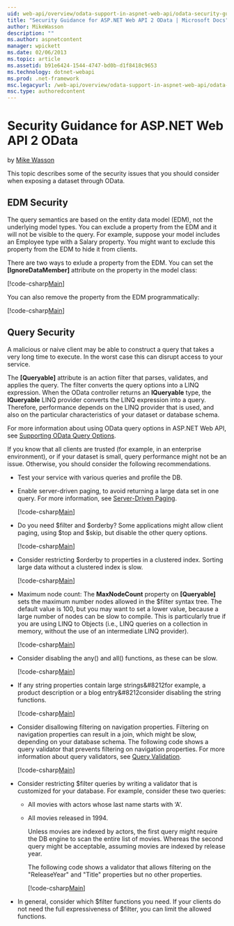 ```yaml
---
uid: web-api/overview/odata-support-in-aspnet-web-api/odata-security-guidance
title: "Security Guidance for ASP.NET Web API 2 OData | Microsoft Docs"
author: MikeWasson
description: ""
ms.author: aspnetcontent
manager: wpickett
ms.date: 02/06/2013
ms.topic: article
ms.assetid: b91e6424-1544-4747-bd0b-d1f8418c9653
ms.technology: dotnet-webapi
ms.prod: .net-framework
msc.legacyurl: /web-api/overview/odata-support-in-aspnet-web-api/odata-security-guidance
msc.type: authoredcontent
---
```

Security Guidance for ASP.NET Web API 2 OData
====================
by [Mike Wasson](https://github.com/MikeWasson)

This topic describes some of the security issues that you should consider when exposing a dataset through OData.

## EDM Security

The query semantics are based on the entity data model (EDM), not the underlying model types. You can exclude a property from the EDM and it will not be visible to the query. For example, suppose your model includes an Employee type with a Salary property. You might want to exclude this property from the EDM to hide it from clients.

There are two ways to exlude a property from the EDM. You can set the **[IgnoreDataMember]** attribute on the property in the model class:

[!code-csharp[Main](odata-security-guidance/samples/sample1.cs)]

You can also remove the property from the EDM programmatically:

[!code-csharp[Main](odata-security-guidance/samples/sample2.cs)]

## Query Security

A malicious or naive client may be able to construct a query that takes a very long time to execute. In the worst case this can disrupt access to your service.

The **[Queryable]** attribute is an action filter that parses, validates, and applies the query. The filter converts the query options into a LINQ expression. When the OData controller returns an **IQueryable** type, the **IQueryable** LINQ provider converts the LINQ expression into a query. Therefore, performance depends on the LINQ provider that is used, and also on the particular characteristics of your dataset or database schema.

For more information about using OData query options in ASP.NET Web API, see [Supporting OData Query Options](supporting-odata-query-options.md).

If you know that all clients are trusted (for example, in an enterprise environment), or if your dataset is small, query performance might not be an issue. Otherwise, you should consider the following recommendations.

- Test your service with various queries and profile the DB.
- Enable server-driven paging, to avoid returning a large data set in one query. For more information, see [Server-Driven Paging](supporting-odata-query-options.md#server-paging). 

    [!code-csharp[Main](odata-security-guidance/samples/sample3.cs)]
- Do you need $filter and $orderby? Some applications might allow client paging, using $top and $skip, but disable the other query options. 

    [!code-csharp[Main](odata-security-guidance/samples/sample4.cs)]
- Consider restricting $orderby to properties in a clustered index. Sorting large data without a clustered index is slow. 

    [!code-csharp[Main](odata-security-guidance/samples/sample5.cs)]
- Maximum node count: The **MaxNodeCount** property on **[Queryable]** sets the maximum number nodes allowed in the $filter syntax tree. The default value is 100, but you may want to set a lower value, because a large number of nodes can be slow to compile. This is particularly true if you are using LINQ to Objects (i.e., LINQ queries on a collection in memory, without the use of an intermediate LINQ provider). 

    [!code-csharp[Main](odata-security-guidance/samples/sample6.cs)]
- Consider disabling the any() and all() functions, as these can be slow. 

    [!code-csharp[Main](odata-security-guidance/samples/sample7.cs)]
- If any string properties contain large strings&#8212for example, a product description or a blog entry&#8212consider disabling the string functions. 

    [!code-csharp[Main](odata-security-guidance/samples/sample8.cs)]
- Consider disallowing filtering on navigation properties. Filtering on navigation properties can result in a join, which might be slow, depending on your database schema. The following code shows a query validator that prevents filtering on navigation properties. For more information about query validators, see [Query Validation](supporting-odata-query-options.md#query-validation). 

    [!code-csharp[Main](odata-security-guidance/samples/sample9.cs)]
- Consider restricting $filter queries by writing a validator that is customized for your database. For example, consider these two queries: 

  - All movies with actors whose last name starts with ‘A'.
  - All movies released in 1994.

    Unless movies are indexed by actors, the first query might require the DB engine to scan the entire list of movies. Whereas the second query might be acceptable, assuming movies are indexed by release year.

    The following code shows a validator that allows filtering on the "ReleaseYear" and "Title" properties but no other properties.

    [!code-csharp[Main](odata-security-guidance/samples/sample10.cs)]
- In general, consider which $filter functions you need. If your clients do not need the full expressiveness of $filter, you can limit the allowed functions.
